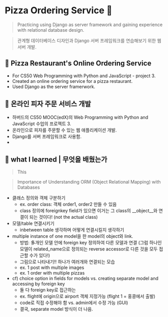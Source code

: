 # Pizza Ordering Service :pizza:
> Practicing using Django as server framework and gaining experience with relational database design.

> 관계형 데이터베이스 디자인과 Django 서버 프레임워크를 연습해보기 위한 웹 서버 개발.

## :pizza: Pizza Restaurant's Online Ordering Service
- For CS50 Web Programming with Python and JavaScript - project 3.
- Created an online ordering service for a pizza restaurant.
- Used Django as the server framerwork.


## :pizza: 온라인 피자 주문 서비스 개발
- 하버드의 CS50 MOOC(edX)의 Web Programming with Python and JavaScript 수업의 프로젝트 3.
- 온라인으로 피자를 주문할 수 있는 웹 애플리케이션 개발.
- Django를 서버 프레임워크로 사용함.
- 


## :seedling: what I learned | 무엇을 배웠는가
> This

> Importance of Understanding ORM (Object Relational Mapping) with Databases
- 클래스 정의와 객체 구분하기
    - ex. order class: 객체 order1, order2 만들 수 있음
    - class 정의에 foreignkey field가 있으면 이거는 그 class의 __object__와 연결이 되는 것이다! (not the actual class)
- 모델/table 연결시키기
    - inbetween table 생각하며 어떻게 연결시킬지 생각하기
- multiple instance of one model을 한 model의 object와 link.
    - 방법: 多개인 모델 안에 foreign key 정의하여 다른 모델과 연결 (그럼 하나인 모델이 related_name으로 정의되는 reverse accessor로 다른 것을 모두 접근할 수가 있다!)
    - 그림으로 나타내기!! 하나가 여러개와 연결되는 모습
    - ex. 1 post with multiple images
    - ex. 1 order with multiple pizzas
- cf) choice option in fields for models vs. creating separate model and accessing by foreign key
    - 둘 다 foreign key로 접근하는 
    - ex. flight에 origin으로 airport 객체 지정가능 (flight 1 = 홍콩에서 출발)
    - code로 직접 수정해야 함 vs. admin에서 수정 가능 (GUI)
    - 결국, separate model 방식이 더 나음.
